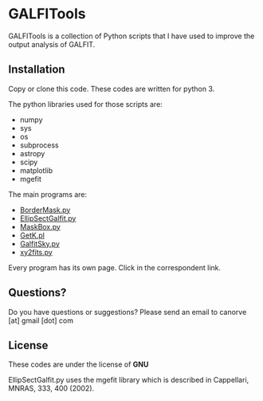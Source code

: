 # GALFITools

GALFITools is a collection of Python
scripts that I have used to improve the
output analysis of GALFIT.

## Installation

Copy or clone this code. These codes are
written for python 3.

The python libraries used for those scripts are:
- numpy
- sys
- os
- subprocess
- astropy
- scipy
- matplotlib
- mgefit

The main programs are:

- [BorderMask.py](./docs/BorderMask)
- [EllipSectGalfit.py](./docs/Ellipse)
- [MaskBox.py](./docs/MaskBox)
- [GetK.pl](./docs/GetK)
- [GalfitSky.py](./docs/GalfitSky)
- [xy2fits.py](./docs/xy2fits)


Every program has its own page. Click in the
correspondent link.

## Questions?

Do you have questions or suggestions?
Please send an email to canorve [at] gmail [dot] com

## License

These codes are under the license of **GNU**

EllipSectGalfit.py uses the mgefit library which is
described in Cappellari, MNRAS, 333, 400 (2002).
